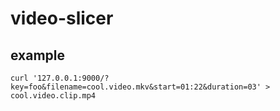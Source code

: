 # video-slicer

## example

```
curl '127.0.0.1:9000/?key=foo&filename=cool.video.mkv&start=01:22&duration=03' > cool.video.clip.mp4
```

